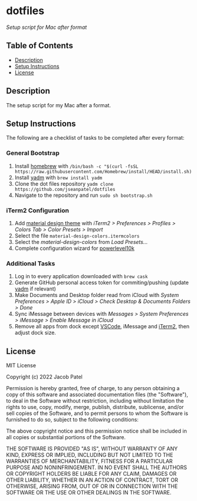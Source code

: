
# dotfiles

*Setup script for Mac after format*

## Table of Contents
- [Description](#description)
- [Setup Instructions](#setup-instructions)
- [License](#license)

## Description

The setup script for my Mac after a format.

## Setup Instructions

The following are a checklist of tasks to be completed after every format:

### General Bootstrap

1. Install [homebrew](https://brew.sh) with `/bin/bash -c "$(curl -fsSL https://raw.githubusercontent.com/Homebrew/install/HEAD/install.sh)`
2. Install [yadm](https://yadm.io) with `brew install yadm`
3. Clone the dot files repository `yadm clone https://github.com/jseanpatel/dotfiles`
4. Navigate to the repository and run `sudo sh bootstrap.sh`

### iTerm2 Configuration

1. Add [material design theme](https://github.com/MartinSeeler/iterm2-material-design) with *iTerm2 > Preferences > Profiles > Colors Tab > Color Presets > Import*
2. Select the file `material-design-colors.itermcolors` 
3. Select the *material-design-colors* from *Load Presets...*
4. Complete configuration wizard for [powerlevel10k](https://github.com/romkatv/powerlevel10k)

### Additional Tasks

1. Log in to every application downloaded with `brew cask`
2. Generate GitHub personal access token for commiting/pushing (update [yadm](https://yadm.io) if relevant)
3. Make Documents and Desktop folder read from iCloud with *System Preferences > Apple ID > iCloud > Check Desktop & Documents Folders > Done*
4. Sync iMessage between devices with *Messages > System Preferences > iMessage > Enable Message in iCloud*
5. Remove all apps from dock except [VSCode](https://code.visualstudio.com/), iMessage and [iTerm2](https://iterm2.com/), then adjust dock size.

## License

MIT License

Copyright (c) 2022 Jacob Patel

Permission is hereby granted, free of charge, to any person obtaining a copy of this software and associated documentation files (the "Software"), to deal in the Software without restriction, including without limitation the rights to use, copy, modify, merge, publish, distribute, sublicense, and/or sell copies of the Software, and to permit persons to whom the Software is furnished to do so, subject to the following conditions:

The above copyright notice and this permission notice shall be included in all copies or substantial portions of the Software.

THE SOFTWARE IS PROVIDED "AS IS", WITHOUT WARRANTY OF ANY KIND, EXPRESS OR IMPLIED, INCLUDING BUT NOT LIMITED TO THE WARRANTIES OF MERCHANTABILITY, FITNESS FOR A PARTICULAR PURPOSE AND NONINFRINGEMENT. IN NO EVENT SHALL THE AUTHORS OR COPYRIGHT HOLDERS BE LIABLE FOR ANY CLAIM, DAMAGES OR OTHER LIABILITY, WHETHER IN AN ACTION OF CONTRACT, TORT OR OTHERWISE, ARISING FROM, OUT OF OR IN CONNECTION WITH THE SOFTWARE OR THE USE OR OTHER DEALINGS IN THE SOFTWARE.